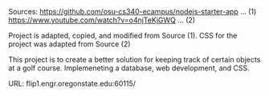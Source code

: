 Sources:
https://github.com/osu-cs340-ecampus/nodejs-starter-app ... (1)
https://www.youtube.com/watch?v=o4njTeKjGWQ ... (2)

Project is adapted, copied, and modified from Source (1).
CSS for the project was adapted from Source (2)

This project is to create a better solution for keeping track of certain objects at a golf course. 
Implemeneting a database, web development, and CSS.

URL: flip1.engr.oregonstate.edu:60115/
